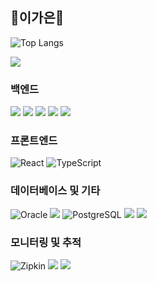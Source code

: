 ## 👋이가은👋

![Top Langs](https://github-readme-stats.vercel.app/api/top-langs/?username=bora353&layout=compact)


<img src="https://img.shields.io/badge/react-20232a.svg?style=for-the-badge&logo=react&logoColor=61DAFB" />


### 백엔드
<!-- Spring Boot -->
<img src="https://img.shields.io/badge/springboot-6DB33F?style=for-the-badge&logo=springboot&logoColor=white"> <img src="https://img.shields.io/badge/java-007396?style=for-the-badge&logo=OpenJDK&logoColor=white"> <img src="https://img.shields.io/badge/Spring Security-6DB33F?style=for-the-badge&logo=Spring Security&logoColor=white"> <img src="https://img.shields.io/badge/JUnit5-25A162?style=for-the-badge&logo=JUnit5&logoColor=white"> <img src="https://img.shields.io/badge/Hibernate-59666C?style=for-the-badge&logo=Hibernate&logoColor=white">


### 프론트엔드
<!-- React + TypeScript -->
![React](https://img.shields.io/badge/React-61DAFB.svg?style=for-the-badge&logo=react&logoColor=20232A) ![TypeScript](https://img.shields.io/badge/TypeScript-007ACC.svg?style=for-the-badge&logo=typescript&logoColor=white)


### 데이터베이스 및 기타
![Oracle](https://img.shields.io/badge/Oracle-F80000.svg?style=for-the-badge&logo=oracle&logoColor=white) <img src="https://img.shields.io/badge/MySQL-4479A1?style=for-the-badge&logo=MySQL&logoColor=white"> ![PostgreSQL](https://img.shields.io/badge/PostgreSQL-336791.svg?style=for-the-badge&logo=postgresql&logoColor=white)
<img src="https://img.shields.io/badge/docker-%230db7ed.svg?style=for-the-badge&logo=docker&logoColor=white"> <img src="https://img.shields.io/badge/Apache Kafka-%3333333.svg?style=for-the-badge&logo=Apache Kafka&logoColor=white"> 


### 모니터링 및 추적
![Zipkin](https://img.shields.io/badge/Zipkin-FF69B4.svg?style=for-the-badge&logo=apache&logoColor=white) <img src="https://img.shields.io/badge/grafana-%23F46800.svg?style=for-the-badge&logo=grafana&logoColor=white"> <img src="https://img.shields.io/badge/Prometheus-E6522C?style=for-the-badge&logo=Prometheus&logoColor=white">




